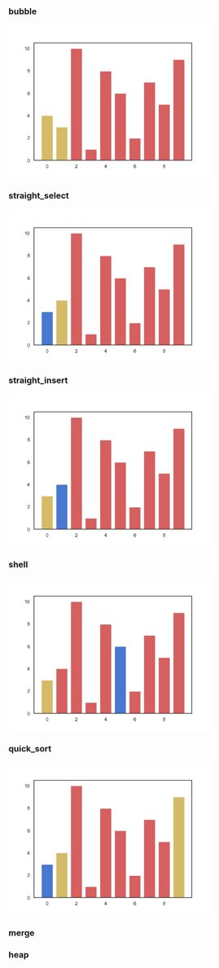 ### bubble

<img src="img/bubble.gif" width="400"></img>

### straight_select

<img src="img/straight_select.gif" width="400"></img>

### straight_insert

<img src="img/straight_insert.gif" width="400"></img>

### shell

<img src="img/shell.gif" width="400"></img>

### quick_sort

<img src="img/quick_sort.gif" width="400"></img>

### merge

### heap

